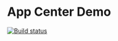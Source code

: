 # App Center Demo

[![Build status](https://build.appcenter.ms/v0.1/apps/bc165df9-8be6-4e4f-af8a-0794161fea01/branches/master/badge)](https://appcenter.ms)
